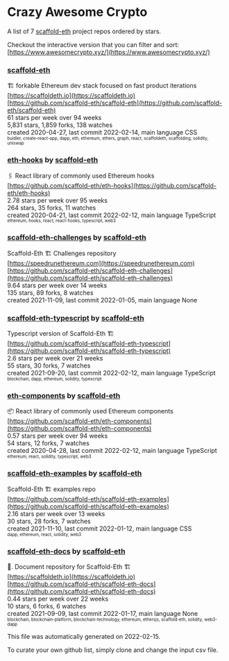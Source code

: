 # Crazy Awesome Crypto
A list of 7 [scaffold-eth](https://github.com/scaffold-eth) project repos ordered by stars.  

Checkout the interactive version that you can filter and sort: 
[https://www.awesomecrypto.xyz/](https://www.awesomecrypto.xyz/)  


### [scaffold-eth](https://github.com/scaffold-eth/scaffold-eth)  
🏗 forkable Ethereum dev stack focused on fast product iterations   
[https://scaffoldeth.io](https://scaffoldeth.io)  
[https://github.com/scaffold-eth/scaffold-eth](https://github.com/scaffold-eth/scaffold-eth)  
61 stars per week over 94 weeks  
5,831 stars, 1,859 forks, 138 watches  
created 2020-04-27, last commit 2022-02-14, main language CSS  
<sub><sup>buidler, create-react-app, dapp, eth, ethereum, ethers, graph, react, scaffoldeth, scaffolding, solidity, uniswap</sup></sub>


### [eth-hooks](https://github.com/scaffold-eth/eth-hooks) by [scaffold-eth](https://github.com/scaffold-eth)  
🖇 React library of commonly used Ethereum hooks  
[https://github.com/scaffold-eth/eth-hooks](https://github.com/scaffold-eth/eth-hooks)  
2.78 stars per week over 95 weeks  
264 stars, 35 forks, 11 watches  
created 2020-04-21, last commit 2022-02-12, main language TypeScript  
<sub><sup>ethereum, hooks, react, react-hooks, typescript, web3</sup></sub>


### [scaffold-eth-challenges](https://github.com/scaffold-eth/scaffold-eth-challenges) by [scaffold-eth](https://github.com/scaffold-eth)  
Scaffold-Eth 🏗 Challenges repository  
[https://speedrunethereum.com](https://speedrunethereum.com)  
[https://github.com/scaffold-eth/scaffold-eth-challenges](https://github.com/scaffold-eth/scaffold-eth-challenges)  
9.64 stars per week over 14 weeks  
135 stars, 89 forks, 8 watches  
created 2021-11-09, last commit 2022-01-05, main language None  


### [scaffold-eth-typescript](https://github.com/scaffold-eth/scaffold-eth-typescript) by [scaffold-eth](https://github.com/scaffold-eth)  
Typescript version of Scaffold-Eth 🏗  
[https://github.com/scaffold-eth/scaffold-eth-typescript](https://github.com/scaffold-eth/scaffold-eth-typescript)  
2.6 stars per week over 21 weeks  
55 stars, 30 forks, 7 watches  
created 2021-09-20, last commit 2022-02-12, main language TypeScript  
<sub><sup>blockchain, dapp, ethereum, solidity, typescript</sup></sub>


### [eth-components](https://github.com/scaffold-eth/eth-components) by [scaffold-eth](https://github.com/scaffold-eth)  
📦   React library of commonly used Ethereum components  
[https://github.com/scaffold-eth/eth-components](https://github.com/scaffold-eth/eth-components)  
0.57 stars per week over 94 weeks  
54 stars, 12 forks, 7 watches  
created 2020-04-28, last commit 2022-02-12, main language TypeScript  
<sub><sup>ethereum, react, solidity, typescript, web3</sup></sub>


### [scaffold-eth-examples](https://github.com/scaffold-eth/scaffold-eth-examples) by [scaffold-eth](https://github.com/scaffold-eth)  
Scaffold-Eth 🏗  examples repo  
[https://github.com/scaffold-eth/scaffold-eth-examples](https://github.com/scaffold-eth/scaffold-eth-examples)  
2.16 stars per week over 13 weeks  
30 stars, 28 forks, 7 watches  
created 2021-11-10, last commit 2022-01-12, main language CSS  
<sub><sup>dapp, ethereum, react, solidity, web3</sup></sub>


### [scaffold-eth-docs](https://github.com/scaffold-eth/scaffold-eth-docs) by [scaffold-eth](https://github.com/scaffold-eth)  
📑. Document repository for Scaffold-Eth 🏗  
[https://scaffoldeth.io](https://scaffoldeth.io)  
[https://github.com/scaffold-eth/scaffold-eth-docs](https://github.com/scaffold-eth/scaffold-eth-docs)  
0.44 stars per week over 22 weeks  
10 stars, 6 forks, 6 watches  
created 2021-09-09, last commit 2022-01-17, main language None  
<sub><sup>blockchain, blockchain-platform, blockchain-technology, ethereum, ethersjs, scaffold-eth, solidity, web3-dapp</sup></sub>


This file was automatically generated on 2022-02-15.  

To curate your own github list, simply clone and change the input csv file.  